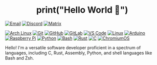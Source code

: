<h1 align="center">print("Hello World 👋")</h1>

[![Email](https://img.shields.io/badge/-misterfonka@proton.me-black?style=social&logo=Proton)](mailto:misterfonka@proton.me)
[![Discord](https://img.shields.io/badge/-@misterfonka-black?style=social&logo=Discord)](https://discord.com/users/871556779455176745)
[![Matrix](https://img.shields.io/badge/-@misterfonka:matrix.org-black?style=social&logo=Matrix)](https://matrix.org)

[![Arch Linux](https://img.shields.io/badge/-Arch%20Linux-white?style=flat&logo=ArchLinux)](https://archlinux.org)
[![Git](https://img.shields.io/badge/-Git-black?style=flat-square&logo=git)](https://git-scm.com)
[![GitHub](https://img.shields.io/badge/-GitHub-181717?style=flat-square&logo=github)](https://github.com)
[![GitLab](https://img.shields.io/badge/-GitLab-FCA121?style=flat-square&logo=gitlab)](https://gitlab.com)
[![VS Code](https://img.shields.io/badge/-VS%20Code-007ACC?style=flat-square&logo=visual-studio-code)](https://code.visualstudio.com)
[![Linux](https://img.shields.io/badge/Linux-black?style=flat-square&logo=linux)](https://linux.org)
[![Arduino](https://img.shields.io/badge/Arduino-black?style=flat-square&logo=arduino)](https://www.arduino.cc)
[![Raspberry Pi](https://img.shields.io/badge/-Raspberry%20Pi-C51A4A?style=flat-square&logo=Raspberry-Pi)](https://www.raspberrypi.com)
[![Python](https://img.shields.io/badge/-Python-black?style=flat-square&logo=Python)](https://www.python.org)
[![Bash](https://img.shields.io/badge/-Bash-white?style=flat-square&logo=Shell)](https://www.gnu.org/software/bash)
[![Rust](https://img.shields.io/badge/-Rust-orange?style=flat-square&logo=Rust)](https://www.rust-lang.org)
[![C](https://img.shields.io/badge/--black?style=flat-square&logo=C)](https://en.wikipedia.org/wiki/C_(programming_language))
[![ChromiumOS](https://img.shields.io/badge/ChromiumOS-white?style=flat-square&logo=google-chrome)](https://www.chromium.org/chromium-os/)

Hello! I'm a versatile software developer proficient in a spectrum of languages, including C, Rust, Assembly, Python, and shell languages like Bash and Zsh.
